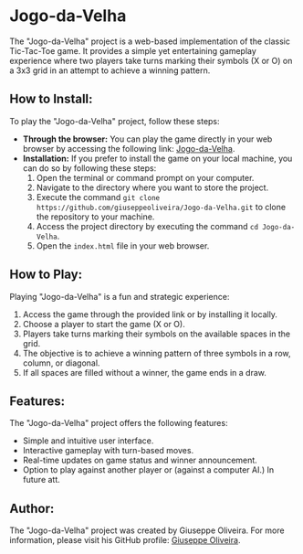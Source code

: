 <h1>Jogo-da-Velha</h1>

<p>The "Jogo-da-Velha" project is a web-based implementation of the classic Tic-Tac-Toe game. It provides a simple yet entertaining gameplay experience where two players take turns marking their symbols (X or O) on a 3x3 grid in an attempt to achieve a winning pattern.</p>

<h2>How to Install:</h2>
<p>To play the "Jogo-da-Velha" project, follow these steps:</p>
<ul>
  <li><strong>Through the browser:</strong> You can play the game directly in your web browser by accessing the following link: <a href="https://giuseppeoliveira.github.io/Jogo-da-Velha/">Jogo-da-Velha</a>.</li>
  <li><strong>Installation:</strong> If you prefer to install the game on your local machine, you can do so by following these steps:
    <ol>
      <li>Open the terminal or command prompt on your computer.</li>
      <li>Navigate to the directory where you want to store the project.</li>
      <li>Execute the command <code>git clone https://github.com/giuseppeoliveira/Jogo-da-Velha.git</code> to clone the repository to your machine.</li>
      <li>Access the project directory by executing the command <code>cd Jogo-da-Velha</code>.</li>
      <li>Open the <code>index.html</code> file in your web browser.</li>
    </ol>
  </li>
</ul>

<h2>How to Play:</h2>
<p>Playing "Jogo-da-Velha" is a fun and strategic experience:</p>
<ol>
  <li>Access the game through the provided link or by installing it locally.</li>
  <li>Choose a player to start the game (X or O).</li>
  <li>Players take turns marking their symbols on the available spaces in the grid.</li>
  <li>The objective is to achieve a winning pattern of three symbols in a row, column, or diagonal.</li>
  <li>If all spaces are filled without a winner, the game ends in a draw.</li>
</ol>

<h2>Features:</h2>
<p>The "Jogo-da-Velha" project offers the following features:</p>
<ul>
  <li>Simple and intuitive user interface.</li>
  <li>Interactive gameplay with turn-based moves.</li>
  <li>Real-time updates on game status and winner announcement.</li>
  <li>Option to play against another player or (against a computer AI.) In future att.</li>
</ul>

<h2>Author:</h2>
<p>The "Jogo-da-Velha" project was created by Giuseppe Oliveira. For more information, please visit his GitHub profile: <a href="https://github.com/giuseppeoliveira">Giuseppe Oliveira</a>.</p>
